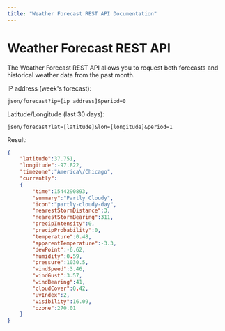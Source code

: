 ```yaml
---
title: "Weather Forecast REST API Documentation"
---
```

Weather Forecast REST API
=========================

The Weather Forecast REST API allows you to request both forecasts and historical weather data from the past month.

IP address (week's forecast):
```text
json/forecast?ip=[ip address]&period=0
```
Latitude/Longitude (last 30 days):

```text
json/forecast?lat=[latitude]&lon=[longitude]&period=1
```

Result:

```json
{
    "latitude":37.751,
    "longitude":-97.822,
    "timezone":"America\/Chicago",
    "currently":
    {
        "time":1544290893,
        "summary":"Partly Cloudy",
        "icon":"partly-cloudy-day",
        "nearestStormDistance":3,
        "nearestStormBearing":311,
        "precipIntensity":0,
        "precipProbability":0,
        "temperature":0.48,
        "apparentTemperature":-3.3,
        "dewPoint":-6.62,
        "humidity":0.59,
        "pressure":1030.5,
        "windSpeed":3.46,
        "windGust":3.57,
        "windBearing":41,
        "cloudCover":0.42,
        "uvIndex":2,
        "visibility":16.09,
        "ozone":270.01
    }
}
```

